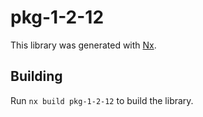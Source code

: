 # pkg-1-2-12

This library was generated with [Nx](https://nx.dev).

## Building

Run `nx build pkg-1-2-12` to build the library.
